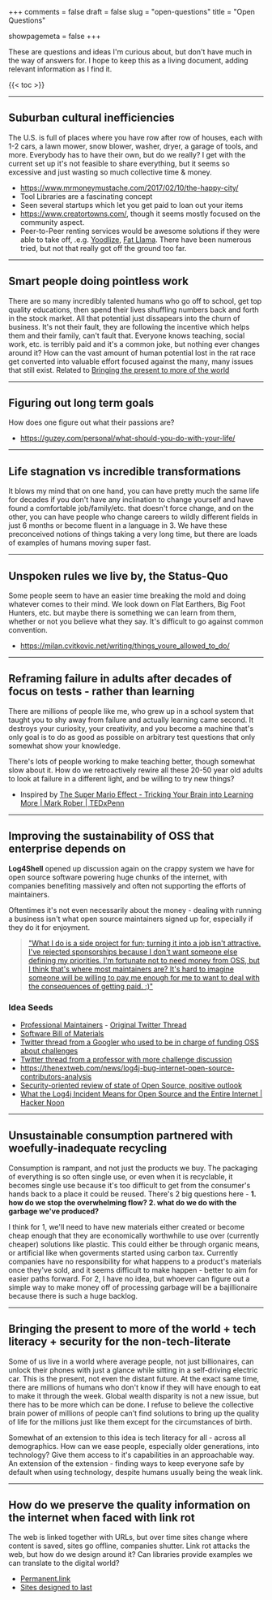 +++
comments = false
draft = false
slug = "open-questions"
title = "Open Questions"

showpagemeta = false
+++

These are questions and ideas I'm curious about, but don't have much in the way of answers for. I hope to keep this as a living document, adding relevant information as I find it.

{{< toc >}}

---

## Suburban cultural inefficiencies

The U.S. is full of places where you have row after row of houses, each with 1-2 cars, a lawn mower, snow blower, washer, dryer, a garage of tools, and more. Everybody has to have their own, but do we really? I get with the current set up it's not feasible to share everything, but it seems so excessive and just wasting so much collective time & money.

* <https://www.mrmoneymustache.com/2017/02/10/the-happy-city/>
* Tool Libraries are a fascinating concept
* Seen several startups which let you get paid to loan out your items
* <https://www.creatortowns.com/>, though it seems mostly focused on the community aspect.
* Peer-to-Peer renting services would be awesome solutions if they were able to take off, .e.g. [Yoodlize](https://wefunder.com/yoodlize/details),  [Fat Llama](https://fatllama.com/). There have been numerous tried, but not that really got off the ground too far.

---

## Smart people doing pointless work

There are so many incredibly talented humans who go off to school, get top quality educations, then spend their lives shuffling numbers back and forth in the stock market. All that potential just dissapears into the churn of business. It's not their fault, they are following the incentive which helps them and their family, can't fault that. Everyone knows teaching, social work, etc. is terribly paid and it's a common joke, but nothing ever changes around it? How can the vast amount of human potential lost in the rat race get converted into valuable effort focused against the many, many issues that still exist. Related to [Bringing the present to more of the world](#bringing-the-present-to-more-of-the-world)

---

## Figuring out long term goals

How does one figure out what their passions are?

* <https://guzey.com/personal/what-should-you-do-with-your-life/>

---

## Life stagnation vs incredible transformations

It blows my mind that on one hand, you can have pretty much the same life for decades if you don't have any inclination to change yourself and have found a comfortable job/family/etc. that doesn't force change, and on the other, you can have people who change careers to wildly different fields in just 6 months or become fluent in a language in 3. We have these preconceived notions of things taking a very long time, but there are loads of examples of humans moving super fast.

---

## Unspoken rules we live by, the Status-Quo

Some people seem to have an easier time breaking the mold and doing whatever comes to their mind. We look down on Flat Earthers, Big Foot Hunters, etc. but maybe there is something we can learn from them, whether or not you believe what they say. It's difficult to go against common convention.

* <https://milan.cvitkovic.net/writing/things_youre_allowed_to_do/>

---

## Reframing failure in adults after decades of focus on tests - rather than learning

There are millions of people like me, who grew up in a school system that taught you to shy away from failure and actually learning came second. It destroys your curiosity, your creativity, and you become a machine that's only goal is to do as good as possible on arbitrary test questions that only somewhat show your knowledge.

There's lots of people working to make teaching better, though somewhat slow about it. How do we retroactively rewire all these 20-50 year old adults to look at failure in a different light, and be willing to try new things?

* Inspired by [The Super Mario Effect - Tricking Your Brain into Learning More | Mark Rober | TEDxPenn](https://www.youtube.com/watch?v=9vJRopau0g0)

---

## Improving the sustainability of OSS that enterprise depends on

**Log4Shell** opened up discussion again on the crappy system we have for open source software powering huge chunks of the internet, with companies benefiting massively and often not supporting the efforts of maintainers.

Oftentimes it's not even necessarily about the money - dealing with running a business isn't what open source maintainers signed up for, especially if they do it for enjoyment.
> ["What I do is a side project for fun; turning it into a job isn't attractive. I've rejected sponsorships because I don't want someone else defining my priorities. I'm fortunate not to need money from OSS, but I think that's where most maintainers are? It's hard to imagine someone will be willing to pay me enough for me to want to deal with the consequences of getting paid. :)"](https://twitter.com/DavidAns/status/1469852336696672259?s=20)

### Idea Seeds

* [Professional Maintainers](https://blog.filippo.io/professional-maintainers/) - [Original Twitter Thread](https://twitter.com/FiloSottile/status/1469749412998041610)
* [Software Bill of Materials](https://www.cisa.gov/sbom)
* [Twitter thread from a Googler who used to be in charge of funding OSS about challenges](https://twitter.com/lorenc_dan/status/1470032309441212416?s=20)
* [Twitter thread from a professor with more challenge discussion](https://twitter.com/matthew_d_green/status/1469715416549367812?s=20)
* <https://thenextweb.com/news/log4j-bug-internet-open-source-contributors-analysis>
* [Security-oriented review of state of Open Source, positive outlook](https://snyk.io/blog/responding-to-open-source-criticism-post-log4shell/)
* [What the Log4j Incident Means for Open Source and the Entire Internet  | Hacker Noon](https://hackernoon.com/log4j-and-the-future-of-open-source)

---

## Unsustainable consumption partnered with woefully-inadequate recycling

Consumption is rampant, and not just the products we buy. The packaging of everything is so often single use, or even when it is recyclable, it becomes single use because it's too difficult to get from the consumer's hands back to a place it could be reused. There's 2 big questions here - **1. how do we stop the overwhelming flow? 2. what do we do with the garbage we've produced?**

I think for 1, we'll need to have new materials either created or become cheap enough that they are economically worthwhile to use over (currently cheaper) solutions like plastic. This could either be through organic means, or artificial like when goverments started using carbon tax. Currently companies have no responsibility for what happens to a product's materials once they've sold, and it seems difficult to make happen - better to aim for easier paths forward. For 2, I have no idea, but whoever can figure out a simple way to make money off of processing garbage will be a bajillionaire because there is such a huge backlog.

---

## Bringing the present to more of the world + tech literacy + security for the non-tech-literate

Some of us live in a world where average people, not just billionaires, can unlock their phones with just a glance while sitting in a self-driving electric car. This is the present, not even the distant future. At the exact same time, there are millions of humans who don't know if they will have enough to eat to make it through the week. Global wealth disparity is not a new issue, but there has to be more which can be done. I refuse to believe the collective brain power of millions of people can't find solutions to bring up the quality of life for the millions just like them except for the circumstances of birth.

Somewhat of an extension to this idea is tech literacy for all - across all demographics. How can we ease people, especially older generations, into technology? Give them access to it's capabilities in an approachable way.
An extension of the extension - finding ways to keep everyone safe by default when using technology, despite humans usually being the weak link.

---

## How do we preserve the quality information on the internet when faced with link rot

The web is linked together with URLs, but over time sites change where content is saved, sites go offline, companies shutter. Link rot attacks the web, but how do we design around it? Can libraries provide examples we can translate to the digital world?

* [Permanent.link](https://permanent.link/)
* [Sites designed to last](https://jeffhuang.com/designed_to_last)
